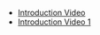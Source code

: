 
- [Introduction Video](https://www.youtube.com/watch?v=92-98SYOdlY)
- [Introduction Video 1](https://www.youtube.com/watch?v=OdCXdUzLfao&t=3009s)
